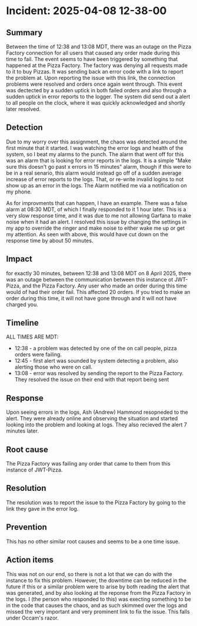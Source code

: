 # Incident: 2025-04-08 12-38-00

## Summary

Between the time of 12:38 and 13:08 MDT, there was an outage on the Pizza Factory connection for all users that caused any order made during this time to fail. The event seems to have been triggered by something that happened at the Pizza Factory. The factory was denying all requests made to it to buy Pizzas. It was sending back an error code with a link to report the problem at. Upon reporting the issue with this link, the connection problems were resolved and orders once again went through. This event was dectected by a sudden uptick in both failed orders and also through a sudden uptick in error reports to the logger. The system did send out a alert to all people on the clock, where it was quickly acknowledged and shortly later resolved.

## Detection

Due to my worry over this assignment, the chaos was detected around the first minute that it started. I was watching the error logs and health of the system, so I beat my alarms to the punch. The alarm that went off for this was an alarm that is looking for error reports in the logs. It is a simple "Make sure this doesn't go past x errors in 15 minutes" alarm, though if this were to be in a real senario, this alarm would instead go off of a sudden average increase of error reports to the logs. That, or re-write invalid logins to not show up as an error in the logs. The Alarm notified me via a notification on my phone.

As for improvments that can happen, I have an example. There was a false alarm at 08:30 MDT, of which I finally responded to it 1 hour later. This is a very slow response time, and it was due to me not allowing Garfana to make noise when it had an alert. I resolved this issue by changing the settings in my app to override the ringer and make noise to either wake me up or get my attention. As seen with above, this would have cut down on the response time by about 50 minutes.

## Impact

for exactly 30 minutes, between 12:38 and 13:08 MDT on 8 April 2025, there was an outage between the communication between this instance ot JWT-Pizza, and the Pizza Factory. Any user who made an order during this time would of had their order fail. This affected 20 orders. If you tried to make an order during this time, it will not have gone through and it will not have charged you.

## Timeline

ALL TIMES ARE MDT:
- 12:38 - a problem was detected by one of the on call people, pizza orders were failing.
- 12:45 - first alert was sounded by system detecting a problem, also alerting those who were on call.
- 13:08 - error was resolved by sending the report to the Pizza Factory. They resolved the issue on their end with that report being sent

## Response

Upon seeing errors in the logs, Ash (Andrew) Hammond resopneded to the alert. They were already online and observing the situation and started looking into the problem and looking at logs. They also recieved the alert 7 minutes later.

## Root cause

The Pizza Factory was failing any order that came to them from this instance of JWT-Pizza.

## Resolution

The resolution was to report the issue to the Pizza Factory by going to the link they gave in the error log.

## Prevention

This has no other similar root causes and seems to be a one time issue.

## Action items

This was not on our end, so there is not a lot that we can do with the instance to fix this problem. However, the downtime can be reduced in the future if this or a similar problem were to arise by both reading the alert that was generated, and by also looking at the reponse from the Pizza Factory in the logs. I (the person who responded to this) was execting something to be in the code that causes the chaos, and as such skimmed over the logs and missed the very important and very prominent link to fix the issue. This falls under Occam's razor.
